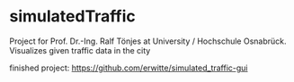 # simulatedTraffic

Project for Prof. Dr.-Ing. Ralf Tönjes at University / Hochschule Osnabrück.
Visualizes given traffic data in the city

finished project: https://github.com/erwitte/simulated_traffic-gui
